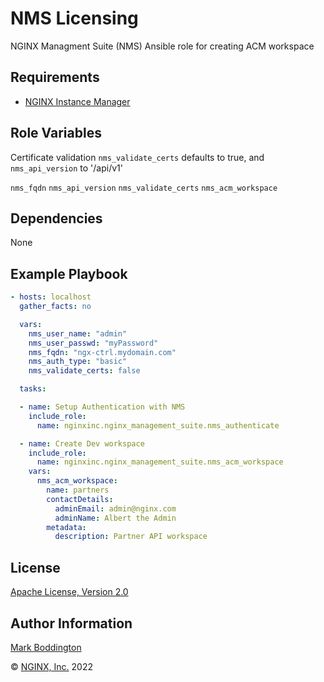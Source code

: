 NMS Licensing
=============

NGINX Managment Suite (NMS) Ansible role for creating ACM workspace


Requirements
------------

* [NGINX Instance Manager](https://www.nginx.com/products/nginx-instance-manager/)

Role Variables
--------------

Certificate validation `nms_validate_certs` defaults to true, and `nms_api_version` to '/api/v1'

`nms_fqdn`
`nms_api_version`
`nms_validate_certs`
`nms_acm_workspace`

Dependencies
------------

None

Example Playbook
----------------

```yaml
- hosts: localhost
  gather_facts: no

  vars:
    nms_user_name: "admin"
    nms_user_passwd: "myPassword"
    nms_fqdn: "ngx-ctrl.mydomain.com"
    nms_auth_type: "basic"
    nms_validate_certs: false

  tasks:

  - name: Setup Authentication with NMS
    include_role: 
      name: nginxinc.nginx_management_suite.nms_authenticate

  - name: Create Dev workspace
    include_role:
      name: nginxinc.nginx_management_suite.nms_acm_workspace
    vars:
      nms_acm_workspace:
        name: partners
        contactDetails:
          adminEmail: admin@nginx.com
          adminName: Albert the Admin
        metadata:
          description: Partner API workspace

```

License
-------

[Apache License, Version 2.0](./LICENSE)

Author Information
------------------

[Mark Boddington](https://github.com/TuxInvader)

&copy; [NGINX, Inc.](https://www.nginx.com/) 2022

